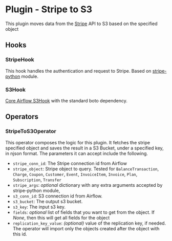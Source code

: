 # Plugin - Stripe to S3

This plugin moves data from the [Stripe](https://stripe.com/docs/api) API to S3 based on the specified object

## Hooks
### StripeHook
This hook handles the authentication and request to Stripe. Based on [stripe-python](https://github.com/stripe/stripe-python) module.

### S3Hook
[Core Airflow S3Hook](https://pythonhosted.org/airflow/_modules/S3_hook.html) with the standard boto dependency.

## Operators
### StripeToS3Operator
This operator composes the logic for this plugin. It fetches the stripe specified object and saves the result in a S3 Bucket, under a specified key, in njson format. The parameters it can accept include the following.

- `stripe_conn_id`: The Stripe connection id from Airflow
- `stripe_object`: Stripe object to query. Tested for `BalanceTransaction`, `Charge`, `Coupon`, `Customer`, `Event`, `InvoiceItem`, `Invoice`, `Plan`, `Subscription`, `Transfer`
- `stripe_args`: *optional* dictionary with any extra arguments accepted by stripe-python module, 
- `s3_conn_id`: S3 connection id from Airflow.  
- `s3_bucket`: The output s3 bucket.  
- `s3_key`: The input s3 key.  
- `fields`: *optional* list of fields that you want to get from the object. If *None*, then this will get all fields for the object
- `replication_key_value`: *(optional)*  value of the replication key, if needed. The operator will import only the objects created after the object with this id.